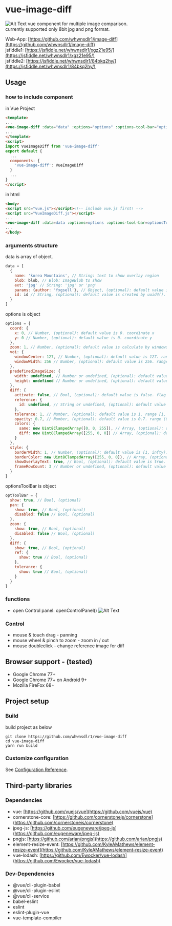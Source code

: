 # vue-image-diff

![Alt Text](https://github.com/whwnsdlr1/vue-image-diff/blob/master/example/example.gif)
vue component for multiple image comparison.
<br />
currently supported only 8bit jpg and png format.

Web-App: [https://github.com/whwnsdlr1/image-diff](https://github.com/whwnsdlr1/image-diff)
<br />
jsfiddle1: [https://jsfiddle.net/whwnsdlr1/xgz21e95/](https://jsfiddle.net/whwnsdlr1/xgz21e95/)
<br />
jsfiddle2: [https://jsfiddle.net/whwnsdlr1/84bkq2hy/](https://jsfiddle.net/whwnsdlr1/84bkq2hy/)
<br />

## Usage
### how to include component
in Vue Project
```html
<template>
...
<vue-image-diff :data="data" :options="options" :options-tool-bar="optionsToolBar" />
...
</template>
<script>
import VueImageDiff from 'vue-image-diff'
export default {
  ...
  components: {
    'vue-image-diff': VueImageDiff
  }
  ...
}
</script>
```

in html
```html
<body>
<script src="vue.js"></script><!-- include vue.js first! -->
<script src="VueImageDiff.js"></script>
...
<vue-image-diff :data=data :options=options :options-tool-bar=optionsToolBar />
...
</body>
```

### arguments structure
data is array of object.
```js
data = [
  {
    name: 'korea Mountains', // String: text to show overlay region
    blob: blob, // Blob: ImageBlob to show
    ext: 'jpg' // String: 'jpg' or 'png'
    params: {author: 'fxgsell'}, // Object, (optional): default value is {}. text to show overlay region
    id: id // String, (optional): default value is created by uuid4(). unique id 
  }
]
```

options is object
```js
options = {
  coord: {
    x: 0, // Number, (optional): default value is 0. coordinate x
    y: 0 // Number, (optional): default value is 0. coordinate y
  },
  zoom: 1, // Number, (optional): default value is calculate by windows. zoom, scale value. 1 is original scale
  voi: {
    windowCenter: 127, // Number, (optional): default value is 127. range (0, 255]. adjust brightness
    windowWidth: 256 // Number, (optional): default value is 256. range (1, 256]. adjust contrast
  },
  predefinedImageSize: {
    width: undefined, // Number or undefined, (optional): default value in undefined. width to be resized. if not set, other images are resized based on the first image size.
    height: undefined // Number or undefined, (optional): default value in undefined. height to be resized. if not set, other images are resized based on the first image size.
  },
  diff: {
    activate: false, // Bool, (optional): default value is false. flag to show diff ovelary
    reference: {
      id: undefined, // String or undefined, (optional): default value is undefined. base image to diff. if not set, it is selected as the first image.
    },
    tolerance: 1, // Number, (optional): default value is 1. range [1, 441]. if difference value(Mean Square Error) is greater than or equal tolerance, pixel is set difference-tag. opposite, set same-tag less than tolerance. ![equation](http://latex.codecogs.com/png.latex?%5Csum_%7BP%7D%5E%7Bp%7D%28%5Csqrt%7B%28R_%7Bp1%7D-R_%7Bp2%7D%29%5E%7B2%7D%20&plus;%20%28G_%7Bp1%7D-G_%7Bp2%7D%29%5E%7B2%7D%20&plus;%20%28B_%7Bp1%7D-B_%7Bp2%7D%29%5E%7B2%7D%7D%29)
    opacity: 0.7, // Number, (optional): default value is 0.7. range (0, 1). opacity of diff overlay
    colors: {
      same: new Uint8ClampedArray([0, 0, 255]), // Array, (optional): default value is [0, 0, 255]. color rgb of same-tag pixel
      diff: new Uint8ClampedArray([255, 0, 0]) // Array, (optional): default value is [0, 0, 255]. color rgb of diff-tag pixel
    }
  },
  style: {
    borderWidth: 1, // Number, (optional): default value is [1, infty). border width between frames.
    borderColor: new Uint8ClampedArray([255, 0, 0]), // Array, (optional): default value is [255, 0, 0]. color rgb of border
    showOverlayText: true, // Bool, (optional): default value is true. flag to show overlay text
    frameRowCount: 3 // Number or undefined, (optional): default value is undefined. range [1, infty). frame row count. if not set, calcuate by data length.
  }
}
```

optionsToolBar is object
```js
optToolBar = {
  show: true, // Bool, (optional)
  pan: {
    show: true, // Bool, (optional)
    disabled: false // Bool, (optional)
  },
  zoom: {
    show: true, // Bool, (optional)
    disabled: false // Bool, (optional)
  },
  diff: {
    show: true, // Bool, (optional)
    ref: {
      show: true // Bool, (optional)
    },
    tolerance: {
      show: true // Bool, (optional)
    }
  }
}
```
### functions
- open Control panel: openControlPanel()
![Alt Text](https://github.com/whwnsdlr1/vue-image-diff/blob/master/example/control_panel.png)

### Control
- mouse & touch drag - panning
- mouse wheel & pinch to zoom - zoom in / out
- mouse doubleclick - change reference image for diff

## Browser support - (tested)
- Google Chrome 77+
- Google Chrome 77+ on Android 9+
- Mozilla FireFox 68+

## Project setup
### Build
build project as below
```
git clone https://github.com/whwnsdlr1/vue-image-diff
cd vue-image-diff
yarn run build
```
### Customize configuration
See [Configuration Reference](https://cli.vuejs.org/config/).

## Third-party libraries
### Dependencies
- vue: [https://github.com/vuejs/vue](https://github.com/vuejs/vue)
- cornerstone-core: [https://github.com/cornerstonejs/cornerstone](https://github.com/cornerstonejs/cornerstone)
- jpeg-js: [https://github.com/eugeneware/jpeg-js](https://github.com/eugeneware/jpeg-js)
- pngjs: [https://github.com/arian/pngjs](https://github.com/arian/pngjs)
- element-resize-event: [https://github.com/KyleAMathews/element-resize-event](https://github.com/KyleAMathews/element-resize-event)
- vue-lodash: [https://github.com/Ewocker/vue-lodash](https://github.com/Ewocker/vue-lodash)

### Dev-Dependencies
- @vue/cli-plugin-babel
- @vue/cli-plugin-eslint
- @vue/cli-service
- babel-eslint
- eslint
- eslint-plugin-vue
- vue-template-compiler
